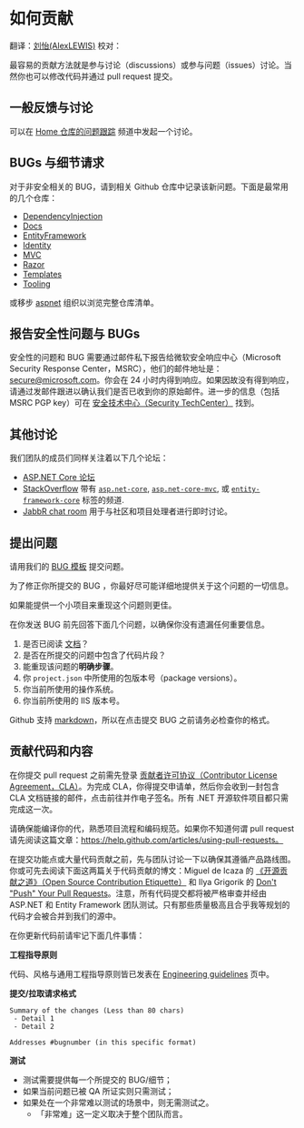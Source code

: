 <!--# How to contribute 如何贡献 #-->
# 如何贡献

翻译：[刘怡(AlexLEWIS)](http://github.com/alexinea)
校对：

<!--One of the easiest ways to contribute is to participate in discussions and discuss issues. You can also contribute by submitting pull requests with code changes.-->

最容易的贡献方法就是参与讨论（discussions）或参与问题（issues）讨论。当然你也可以修改代码并通过 pull request 提交。

<!--## General feedback and discussions? 一般反馈与讨论-->
## 一般反馈与讨论
<!--Please start a discussion on the [Home repo issue tracker](https://github.com/aspnet/Home/issues).-->

可以在 [Home 仓库的问题跟踪](https://github.com/aspnet/Home/issues) 频道中发起一个讨论。

<!--## Bugs and feature requests? BUGs 与细节请求-->
## BUGs 与细节请求
<!--For non-security related bugs please log a new issue in the appropriate GitHub repo. Here are some of the most common repos:-->

对于非安全相关的 BUG，请到相关 Github 仓库中记录该新问题。下面是最常用的几个仓库：

* [DependencyInjection](https://github.com/aspnet/DependencyInjection)
* [Docs](https://github.com/aspnet/Docs)
* [EntityFramework](https://github.com/aspnet/EntityFramework)
* [Identity](https://github.com/aspnet/Identity)
* [MVC](https://github.com/aspnet/Mvc)
* [Razor](https://github.com/aspnet/Razor)
* [Templates](https://github.com/aspnet/Templates)
* [Tooling](https://github.com/aspnet/Tooling)

<!--Or browse the full list of repos in the [aspnet](https://github.com/aspnet/) organization.-->

或移步 [aspnet](https://github.com/aspnet/) 组织以浏览完整仓库清单。

<!--## Reporting security issues and bugs 报告安全性问题与 BUGs ##-->
## 报告安全性问题与 BUGs ##

<!--Security issues and bugs should be reported privately, via email, to the Microsoft Security Response Center (MSRC)  secure@microsoft.com. You should receive a response within 24 hours. If for some reason you do not, please follow up via email to ensure we received your original message. Further information, including the MSRC PGP key, can be found in the [Security TechCenter](https://technet.microsoft.com/en-us/security/ff852094.aspx).-->

安全性的问题和 BUG 需要通过邮件私下报告给微软安全响应中心（Microsoft Security Response Center，MSRC），他们的邮件地址是：secure@microsoft.com。你会在 24 小时内得到响应。如果因故没有得到响应，请通过发邮件跟进以确认我们是否已收到你的原始邮件。进一步的信息（包括 MSRC PGP key）可在 [安全技术中心（Security TechCenter）](https://technet.microsoft.com/zh-cn/security/ff852094.aspx) 找到。

<!--## Other discussions-->
## 其他讨论
<!--Our team members also monitor several other discussion forums:-->

我们团队的成员们同样关注着以下几个论坛：
<!--
* [ASP.NET Core forum](https://forums.asp.net/1255.aspx/1?ASP+NET+5)
* [StackOverflow](https://stackoverflow.com/) with the [`asp.net-core`](https://stackoverflow.com/questions/tagged/asp.net-core), [`asp.net-core-mvc`](https://stackoverflow.com/questions/tagged/asp.net-core-mvc), or [`entity-framework-core`](https://stackoverflow.com/questions/tagged/entity-framework-core) tags.
* [JabbR chat room](https://jabbr.net/#/rooms/AspNetCore) for real-time discussions with the community and the people who work on the project
-->

* [ASP.NET Core 论坛](https://forums.asp.net/1255.aspx/1?ASP+NET+5)
* [StackOverflow](https://stackoverflow.com/) 带有 [`asp.net-core`](https://stackoverflow.com/questions/tagged/asp.net-core), [`asp.net-core-mvc`](https://stackoverflow.com/questions/tagged/asp.net-core-mvc), 或 [`entity-framework-core`](https://stackoverflow.com/questions/tagged/entity-framework-core) 标签的频道.
* [JabbR chat room](https://jabbr.net/#/rooms/AspNetCore) 用于与社区和项目处理者进行即时讨论。


<!--## Filing issues-->
## 提出问题
<!--When filing issues, please use our [bug filing templates](https://github.com/aspnet/Home/wiki/Functional-bug-template).-->
请用我们的 [BUG 模板](https://github.com/aspnet/Home/wiki/Functional-bug-template) 提交问题。

<!--The best way to get your bug fixed is to be as detailed as you can be about the problem.-->
为了修正你所提交的 BUG ，你最好尽可能详细地提供关于这个问题的一切信息。

<!--Providing a minimal project with steps to reproduce the problem is ideal.-->
如果能提供一个小项目来重现这个问题则更佳。

<!--Here are questions you can answer before you file a bug to make sure you're not missing any important information.-->
在你发送 BUG 前先回答下面几个问题，以确保你没有遗漏任何重要信息。

<!--
1. Did you read the [documentation](https://github.com/aspnet/home/wiki)?
2. Did you include the snippet of broken code in the issue?
3. What are the *EXACT* steps to reproduce this problem?
4. What package versions are you using (you can see these in the `project.json` file)?
5. What operating system are you using?
6. What version of IIS are you using?
-->

1. 是否已阅读 [文档](https://github.com/aspnet/home/wiki)？
2. 是否在所提交的问题中包含了代码片段？
3. 能重现该问题的**明确步骤**。
4. 你 `project.json` 中所使用的包版本号（package versions）。
5. 你当前所使用的操作系统。
6. 你当前所使用的 IIS 版本号。

<!--GitHub supports [markdown](https://help.github.com/articles/github-flavored-markdown/), so when filing bugs make sure you check the formatting before clicking submit.-->

Github 支持 [markdown](https://help.github.com/articles/github-flavored-markdown/)，所以在点击提交 BUG 之前请务必检查你的格式。


<!--## Contributing code and content-->
## 贡献代码和内容

<!--You will need to sign a [Contributor License Agreement](https://cla2.dotnetfoundation.org/) before submitting your pull request. To complete the Contributor License Agreement (CLA), you will need to submit a request via the form and then electronically sign the Contributor License Agreement when you receive the email containing the link to the document. This needs to only be done once for any .NET Foundation OSS project.-->

在你提交 pull request 之前需先登录 [贡献者许可协议（Contributor License Agreement，CLA）](https://cla2.dotnetfoundation.org/)。为完成 CLA，你得提交申请单，然后你会收到一封包含 CLA 文档链接的邮件，点击前往并作电子签名。所有 .NET 开源软件项目都只需完成这一次。

<!--Make sure you can build the code. Familiarize yourself with the project workflow and our coding conventions. If you don't know what a pull request is read this article: https://help.github.com/articles/using-pull-requests.-->

请确保能编译你的代，熟悉项目流程和编码规范。如果你不知道何谓 pull request 请先阅读这篇文章：https://help.github.com/articles/using-pull-requests。

<!--Before submitting a feature or substantial code contribution please discuss it with the team and ensure it follows the product roadmap. You might also read these two blogs posts on contributing code: [Open Source Contribution Etiquette](http://tirania.org/blog/archive/2010/Dec-31.html) by Miguel de Icaza and [Don't "Push" Your Pull Requests](https://www.igvita.com/2011/12/19/dont-push-your-pull-requests/) by Ilya Grigorik. Note that all code submissions will be rigorously reviewed and tested by the ASP.NET and Entity Framework teams, and only those that meet an extremely high bar for both quality and design/roadmap appropriateness will be merged into the source.-->

在提交功能点或大量代码贡献之前，先与团队讨论一下以确保其遵循产品路线图。你或可先去阅读下面这两篇关于代码贡献的博文：Miguel de Icaza 的 [《开源贡献之道》（Open Source Contribution Etiquette）](http://tirania.org/blog/archive/2010/Dec-31.html) 和 Ilya Grigorik 的 [Don't "Push" Your Pull Requests](https://www.igvita.com/2011/12/19/dont-push-your-pull-requests/)。注意，所有代码提交都将被严格审查并经由 ASP.NET 和 Entity Framework 团队测试。只有那些质量极高且合乎我等规划的代码才会被合并到我们的源中。


<!--Here's a few things you should always do when making changes to the code base:-->
在你更新代码前请牢记下面几件事情：

<!--**Engineering guidelines**-->
**工程指导原则**

<!--The coding, style, and general engineering guidelines are published on the [Engineering guidelines](https://github.com/aspnet/Home/wiki/Engineering-guidelines) page.-->

代码、风格与通用工程指导原则皆已发表在 [Engineering guidelines](https://github.com/aspnet/Home/wiki/Engineering-guidelines) 页中。

<!--**Commit/Pull Request Format**-->
**提交/拉取请求格式**

```
Summary of the changes (Less than 80 chars)
 - Detail 1
 - Detail 2

Addresses #bugnumber (in this specific format)
```

<!--**Tests**-->
**测试**

<!--
-  Tests need to be provided for every bug/feature that is completed.
-  Tests only need to be present for issues that need to be verified by QA (e.g. not tasks)
-  If there is a scenario that is far too hard to test there does not need to be a test for it.
  - "Too hard" is determined by the team as a whole.
-->

- 测试需要提供每一个所提交的 BUG/细节；
- 如果当前问题已被 QA 所证实则只需测试；
- 如果处在一个非常难以测试的场景中，则无需测试之。
    + 「非常难」这一定义取决于整个团队而言。